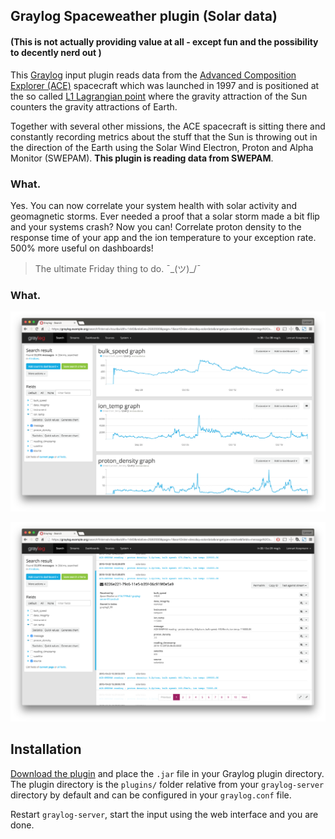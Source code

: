 ## Graylog Spaceweather plugin (Solar data)

#### (This is not actually providing value at all - except fun and the possibility to decently nerd out )

This [Graylog](https://www.graylog.org/) input plugin reads data from the [Advanced Composition Explorer (ACE)](https://en.wikipedia.org/wiki/Advanced_Composition_Explorer) spacecraft which was launched in 1997 and is positioned at the so called [L1 Lagrangian point](https://en.wikipedia.org/wiki/Lagrangian_point#L1) where the gravity attraction of the Sun counters the gravity attractions of Earth.

Together with several other missions, the ACE spacecraft is sitting there and constantly recording metrics about the stuff that the Sun is throwing out in the direction of the Earth using the Solar Wind Electron, Proton and Alpha Monitor (SWEPAM). **This plugin is reading data from SWEPAM**.

### What.

Yes. You can now correlate your system health with solar activity and geomagnetic storms. Ever needed a proof that a solar storm made a bit flip and your systems crash? Now you can! Correlate proton density to the response time of your app and the ion temperature to your exception rate. 500% more useful on dashboards!

> The ultimate Friday thing to do.  ¯\_(ツ)_/¯

### What.

![](https://github.com/Graylog2/graylog-plugin-spaceweather/blob/master/screen1.png)

![](https://github.com/Graylog2/graylog-plugin-spaceweather/blob/master/screen2.png)

## Installation

[Download the plugin](https://github.com/Graylog2/graylog-plugin-spaceweather//releases)
and place the `.jar` file in your Graylog plugin directory. The plugin directory
is the `plugins/` folder relative from your `graylog-server` directory by default
and can be configured in your `graylog.conf` file.

Restart `graylog-server`, start the input using the web interface and you are done.
